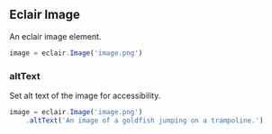 ## Eclair Image
An eclair image element.
```javascript
image = eclair.Image('image.png')
```
### altText
Set alt text of the image for accessibility.
```javascript
image = eclair.Image('image.png')
    .altText('An image of a goldfish jumping on a trampoline.')
```
